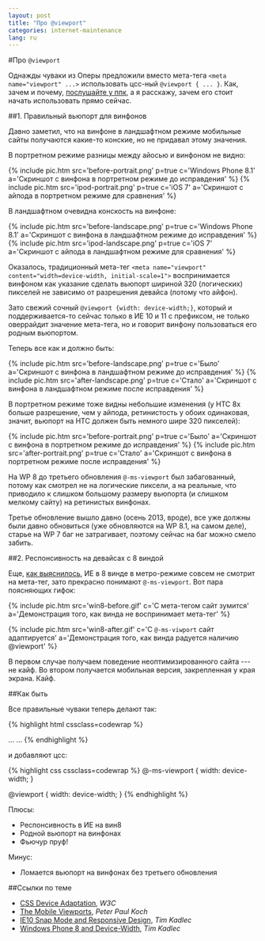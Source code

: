 ```yaml
---
layout: post
title: "Про @viewport"
categories: internet-maintenance
lang: ru
---
```


#Про `@viewport`

Однажды чуваки из Оперы предложили вместо мета-тега `<meta name="viewport" ...>` использовать цсс-ный `@viewport { ... }`. Как, зачем и почему, [послушайте у ппк](https://vimeo.com/100523275), а я расскажу, зачем его стоит начать использовать прямо сейчас.

##1. Правильный вьюпорт для винфонов

Давно заметил, что на винфоне в ландшафтном режиме мобильные сайты получаются какие-то конские, но не придавал этому значения.

В портретном режиме разницы между айосью и винфоном не видно:

<div class="gallery">
{% include pic.htm src='before-portrait.png' p=true c='Windows Phone 8.1' a='Скриншот с винфона в портретном режиме до исправдения' %}
{% include pic.htm src='ipod-portrait.png' p=true c='iOS 7' a='Скриншот с айпода в портретном режиме для сравнения' %}
</div>

В ландшафтном очевидна конскость на винфоне:

<div class="gallery">
{% include pic.htm src='before-landscape.png' p=true c='Windows Phone 8.1' a='Скриншот с винфона в ландшафтном режиме до исправдения' %}
{% include pic.htm src='ipod-landscape.png' p=true c='iOS 7' a='Скриншот с айпода в ландшафтном режиме для сравнения' %}
</div>

Оказалось, традиционный мета-тег `<meta name="viewport" content="width=device-width, initial-scale=1">` воспринимается винфоном как указание сделать вьюпорт шириной 320 (логических) пикселей не зависимо от разрешения девайса (потому что айфон).

Зато свежий сочный `@viewport {width: device-width;}`, который и поддерживается-то сейчас только в ИЕ 10 и 11 с префиксом, не только оверрайдит значение мета-тега, но и говорит винфону пользоваться его родным вьюпортом.

Теперь все как и должно быть:

<div class="gallery">
{% include pic.htm src='before-landscape.png' p=true c='Было' a='Скриншот с винфона в ландшафтном режиме до исправдения' %}
{% include pic.htm src='after-landscape.png' p=true c='Стало' a='Скриншот с винфона в ландшафтном режиме после исправдения' %}
</div>

В портретном режиме тоже видны небольшие изменения (у HTC 8x больше разрешение, чем у айпода, ретинистость у обоих одинаковая, значит, вьюпорт на HTC должен быть немного шире 320 пикселей):

<div class="gallery">
{% include pic.htm src='before-portrait.png' p=true c='Было' a='Скриншот с винфона в портретном режиме до исправдения' %}
{% include pic.htm src='after-portrait.png' p=true c='Стало' a='Скриншот с винфона в портретном режиме после исправдения' %}
</div>

На WP 8 до третьего обновления `@-ms-viewport` был забагованный, потому как смотрел не на логические пиксели, а на реальные, что приводило к слишком большому размеру вьюпорта (и слишком мелкому сайту) на ретинистых винфонах.

Третье обновление вышло давно (осень 2013, вроде), все уже должны были давно обновиться (уже обновляются на WP 8.1, на самом деле), старье на WP 7 баг не затрагивает, поэтому сейчас на баг можно смело забить.

##2. Респонсивность на девайсах с 8 виндой

Еще, [как выяснилось](http://timkadlec.com/2013/01/windows-phone-8-and-device-width/), ИЕ в 8 винде в метро-режиме совсем не смотрит на мета-тег, зато прекрасно понимают `@-ms-viewport`. Вот пара поясняющих гифок:

{% include pic.htm src='win8-before.gif' c='С мета-тегом сайт зумится' a='Демонстрация того, как винда не воспринимает мета-тег' %}

{% include pic.htm src='win8-after.gif' c='С <code>@-ms-viwport</code> сайт адаптируется' a='Демонстрация того, как винда радуется наличию @viewport' %}

В первом случае получаем поведение неоптимизированного сайта --- не кайф. Во втором получается мобильная версия, закрепленная у края экрана. Кайф.

##Как быть

Все правильные чуваки теперь делают так:

{% highlight html cssclass=codewrap %}
<head>
    ...
    <meta name="viewport" content="width=device-width, initial-scale=1">
    ...
</head>
{% endhighlight %}

и добавляют цсс:

{% highlight css cssclass=codewrap %}
@-ms-viewport {
    width: device-width;
}

@viewport {
    width: device-width;
}
{% endhighlight %}

Плюсы:

- Респонсивность в ИЕ на вин8
- Родной вьюпорт на винфонах
- Фьючур пруф!

Минус:

- Ломается вьюпорт на винфонах без третьего обновления

##Ссылки по теме

- [CSS Device Adaptation](http://dev.w3.org/csswg/css-device-adapt/), *W3C*
- [The Mobile Viewports](https://vimeo.com/100523275), *Peter Paul Koch*
- [IE10 Snap Mode and Responsive Design](http://timkadlec.com/2012/10/ie10-snap-mode-and-responsive-design/), *Tim Kadlec*
- [Windows Phone 8 and Device-Width](http://timkadlec.com/2013/01/windows-phone-8-and-device-width/), *Tim Kadlec*
